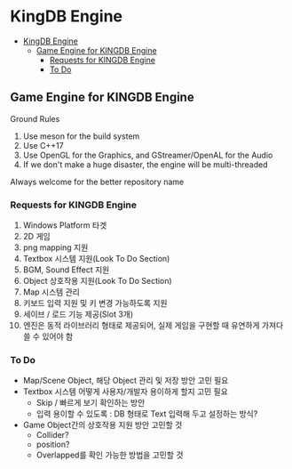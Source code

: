 # KingDB Engine

- [KingDB Engine](#kingdb-engine)
  - [Game Engine for KINGDB Engine](#game-engine-for-kingdb-engine)
    - [Requests for KINGDB Engine](#requests-for-kingdb-engine)
    - [To Do](#to-do)

## Game Engine for KINGDB Engine

Ground Rules

1. Use meson for the build system
2. Use C++17
3. Use OpenGL for the Graphics, and GStreamer/OpenAL for the Audio
4. If we don't make a huge disaster, the engine will be multi-threaded

Always welcome for the better repository name

### Requests for KINGDB Engine

1. Windows Platform 타겟
2. 2D 게임
3. png mapping 지원
4. Textbox 시스템 지원(Look To Do Section)
5. BGM, Sound Effect 지원
6. Object 상호작용 지원(Look To Do Section)
7. Map 시스템 관리
8. 키보드 입력 지원 및 키 변경 가능하도록 지원
9. 세이브 / 로드 기능 제공(Slot 3개)
10. 엔진은 동적 라이브러리 형태로 제공되어, 실제 게임을 구현할 때 유연하게 가져다 쓸 수 있어야 함

### To Do

- Map/Scene Object, 해당 Object 관리 및 저장 방안 고민 필요
- Textbox 시스템 어떻게 사용자/개발자 용이하게 할지 고민 필요
  - Skip / 빠르게 보기 확인하는 방안
  - 입력 용이할 수 있도록 : DB 형태로 Text 입력해 두고 설정하는 방식?
- Game Object간의 상호작용 지원 방안 고민할 것
  - Collider?
  - position?
  - Overlapped를 확인 가능한 방법을 고민할 것